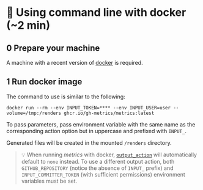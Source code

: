 # 🐳 Using command line with docker (~2 min)

## 0️ Prepare your machine

A machine with a recent version of [docker](https://www.docker.com/) is required.

## 1️ Run docker image

The command to use is similar to the following:
```shell
docker run --rm --env INPUT_TOKEN=**** --env INPUT_USER=user --volume=/tmp:/renders ghcr.io/gh-metrics/metrics:latest
```

To pass parameters, pass environment variable with the same name as the corresponding action option but in uppercase and prefixed with `INPUT_`.

Generated files will be created in the mounted `/renders` directory.

> 💡 When running *metrics* with docker, [`output_action`](/source/plugins/core/README.md#-configuring-output-action) will automatically default to `none` instead. To use a different output action, both `GITHUB_REPOSITORY` (notice the absence of `INPUT_` prefix) and `INPUT_COMMITTER_TOKEN` (with sufficient permissions) environment variables must be set.
